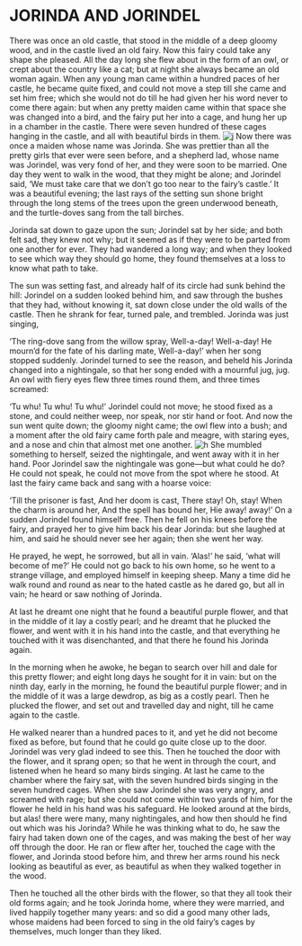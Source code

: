 # JORINDA AND JORINDEL

There was once an old castle, that stood in the middle of a deep gloomy wood, and in the castle lived an old fairy. Now this fairy could take any shape she pleased. All the day long she flew about in the form of an owl, or crept about the country like a cat; but at night she always became an old woman again. When any young man came within a hundred paces of her castle, he became quite fixed, and could not move a step till she came and set him free; which she would not do till he had given her his word never to come there again: but when any pretty maiden came within that space she was changed into a bird, and the fairy put her into a cage, and hung her up in a chamber in the castle. There were seven hundred of these cages hanging in the castle, and all with beautiful birds in them.
![j](https://media.daysoftheyear.com/20171223113230/look-up-at-the-sky-day-1.jpg)
Now there was once a maiden whose name was Jorinda. She was prettier than all the pretty girls that ever were seen before, and a shepherd lad, whose name was Jorindel, was very fond of her, and they were soon to be married. One day they went to walk in the wood, that they might be alone; and Jorindel said, ‘We must take care that we don’t go too near to the fairy’s castle.’ It was a beautiful evening; the last rays of the setting sun shone bright through the long stems of the trees upon the green underwood beneath, and the turtle-doves sang from the tall birches.

Jorinda sat down to gaze upon the sun; Jorindel sat by her side; and both felt sad, they knew not why; but it seemed as if they were to be parted from one another for ever. They had wandered a long way; and when they looked to see which way they should go home, they found themselves at a loss to know what path to take.

The sun was setting fast, and already half of its circle had sunk behind the hill: Jorindel on a sudden looked behind him, and saw through the bushes that they had, without knowing it, sat down close under the old walls of the castle. Then he shrank for fear, turned pale, and trembled. Jorinda was just singing,

 ‘The ring-dove sang from the willow spray,
  Well-a-day! Well-a-day!
  He mourn’d for the fate of his darling mate,
  Well-a-day!’
when her song stopped suddenly. Jorindel turned to see the reason, and beheld his Jorinda changed into a nightingale, so that her song ended with a mournful jug, jug. An owl with fiery eyes flew three times round them, and three times screamed:

 ‘Tu whu! Tu whu! Tu whu!’
Jorindel could not move; he stood fixed as a stone, and could neither weep, nor speak, nor stir hand or foot. And now the sun went quite down; the gloomy night came; the owl flew into a bush; and a moment after the old fairy came forth pale and meagre, with staring eyes, and a nose and chin that almost met one another.
![h](https://sky-wall.ru/uploads/source/2016/02/d5008c03aaf137439c498dfdb2bf06f5.jpg)
She mumbled something to herself, seized the nightingale, and went away with it in her hand. Poor Jorindel saw the nightingale was gone—but what could he do? He could not speak, he could not move from the spot where he stood. At last the fairy came back and sang with a hoarse voice:

 ‘Till the prisoner is fast,
  And her doom is cast,
  There stay! Oh, stay!
  When the charm is around her,
  And the spell has bound her,
  Hie away! away!’
On a sudden Jorindel found himself free. Then he fell on his knees before the fairy, and prayed her to give him back his dear Jorinda: but she laughed at him, and said he should never see her again; then she went her way.

He prayed, he wept, he sorrowed, but all in vain. ‘Alas!’ he said, ‘what will become of me?’ He could not go back to his own home, so he went to a strange village, and employed himself in keeping sheep. Many a time did he walk round and round as near to the hated castle as he dared go, but all in vain; he heard or saw nothing of Jorinda.

At last he dreamt one night that he found a beautiful purple flower, and that in the middle of it lay a costly pearl; and he dreamt that he plucked the flower, and went with it in his hand into the castle, and that everything he touched with it was disenchanted, and that there he found his Jorinda again.

In the morning when he awoke, he began to search over hill and dale for this pretty flower; and eight long days he sought for it in vain: but on the ninth day, early in the morning, he found the beautiful purple flower; and in the middle of it was a large dewdrop, as big as a costly pearl. Then he plucked the flower, and set out and travelled day and night, till he came again to the castle.

He walked nearer than a hundred paces to it, and yet he did not become fixed as before, but found that he could go quite close up to the door. Jorindel was very glad indeed to see this. Then he touched the door with the flower, and it sprang open; so that he went in through the court, and listened when he heard so many birds singing. At last he came to the chamber where the fairy sat, with the seven hundred birds singing in the seven hundred cages. When she saw Jorindel she was very angry, and screamed with rage; but she could not come within two yards of him, for the flower he held in his hand was his safeguard. He looked around at the birds, but alas! there were many, many nightingales, and how then should he find out which was his Jorinda? While he was thinking what to do, he saw the fairy had taken down one of the cages, and was making the best of her way off through the door. He ran or flew after her, touched the cage with the flower, and Jorinda stood before him, and threw her arms round his neck looking as beautiful as ever, as beautiful as when they walked together in the wood.

Then he touched all the other birds with the flower, so that they all took their old forms again; and he took Jorinda home, where they were married, and lived happily together many years: and so did a good many other lads, whose maidens had been forced to sing in the old fairy’s cages by themselves, much longer than they liked.
